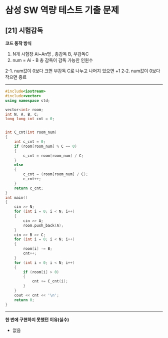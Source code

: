 
# 삼성 SW 역량 테스트 기출 문제

## [21] 시험감독


**코드 동작 방식**

1. N개 시험장 Ai~An명 , 총감독 B, 부감독C
2. num = Ai - B 총 감독이 감독 가능한 인원수

2-1. num값이 0보다 크면 부감독 C로 나누고 나머지 있으면 +1
2-2. num값이 0보다 작으면 종료


---
```cpp
#include<iostream>
#include<vector>
using namespace std;

vector<int> room;
int N, A, B, C;
long long int cnt = 0;


int C_cnt(int room_num)
{
	int c_cnt = 0;
	if (room[room_num] % C == 0)
	{
		c_cnt = room[room_num] / C;
	}
	else
	{
		c_cnt = (room[room_num] / C);
		c_cnt++;
	}
	return c_cnt;
}
int main()
{
	cin >> N;
	for (int i = 0; i < N; i++)
	{
		cin >> A;
		room.push_back(A);
	}
	cin >> B >> C;
	for (int i = 0; i < N; i++)
	{
		room[i] -= B;
		cnt++;
	}
	for (int i = 0; i < N; i++)
	{
		if (room[i] > 0)
		{
			cnt += C_cnt(i);
		}
	}
	cout << cnt << '\n';
	return 0;
}

```
---

**한 번에 구현하지 못했던 이유(실수)**

- 없음
